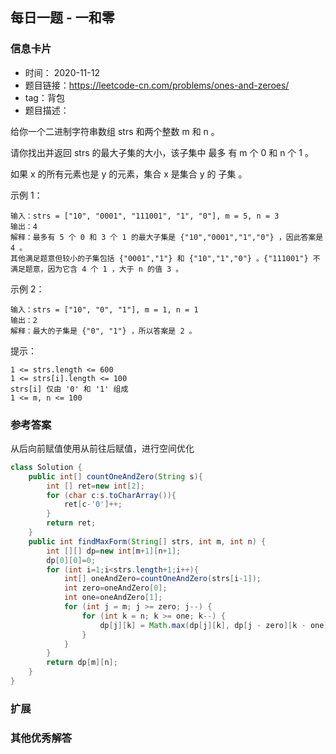 ## 每日一题 - 一和零
### 信息卡片 

- 时间： 2020-11-12
- 题目链接：https://leetcode-cn.com/problems/ones-and-zeroes/
- tag：背包
- 题目描述：

给你一个二进制字符串数组 strs 和两个整数 m 和 n 。

请你找出并返回 strs 的最大子集的大小，该子集中 最多 有 m 个 0 和 n 个 1 。

如果 x 的所有元素也是 y 的元素，集合 x 是集合 y 的 子集 。

 

示例 1：

    输入：strs = ["10", "0001", "111001", "1", "0"], m = 5, n = 3
    输出：4
    解释：最多有 5 个 0 和 3 个 1 的最大子集是 {"10","0001","1","0"} ，因此答案是 4 。
    其他满足题意但较小的子集包括 {"0001","1"} 和 {"10","1","0"} 。{"111001"} 不满足题意，因为它含 4 个 1 ，大于 n 的值 3 。

示例 2：

    输入：strs = ["10", "0", "1"], m = 1, n = 1
    输出：2
    解释：最大的子集是 {"0", "1"} ，所以答案是 2 。

 

提示：

    1 <= strs.length <= 600
    1 <= strs[i].length <= 100
    strs[i] 仅由 '0' 和 '1' 组成
    1 <= m, n <= 100




### 参考答案

从后向前赋值使用从前往后赋值，进行空间优化
```java
class Solution {
    public int[] countOneAndZero(String s){
        int [] ret=new int[2];
        for (char c:s.toCharArray()){
            ret[c-'0']++;
        }
        return ret;
    }
    public int findMaxForm(String[] strs, int m, int n) {
        int [][] dp=new int[m+1][n+1];
        dp[0][0]=0;
        for (int i=1;i<strs.length+1;i++){
            int[] oneAndZero=countOneAndZero(strs[i-1]);
            int zero=oneAndZero[0];
            int one=oneAndZero[1];
            for (int j = m; j >= zero; j--) {
                for (int k = n; k >= one; k--) {
                    dp[j][k] = Math.max(dp[j][k], dp[j - zero][k - one] + 1);
                }
            }
        }
        return dp[m][n];
    }
}
```

### 扩展

### 其他优秀解答 





